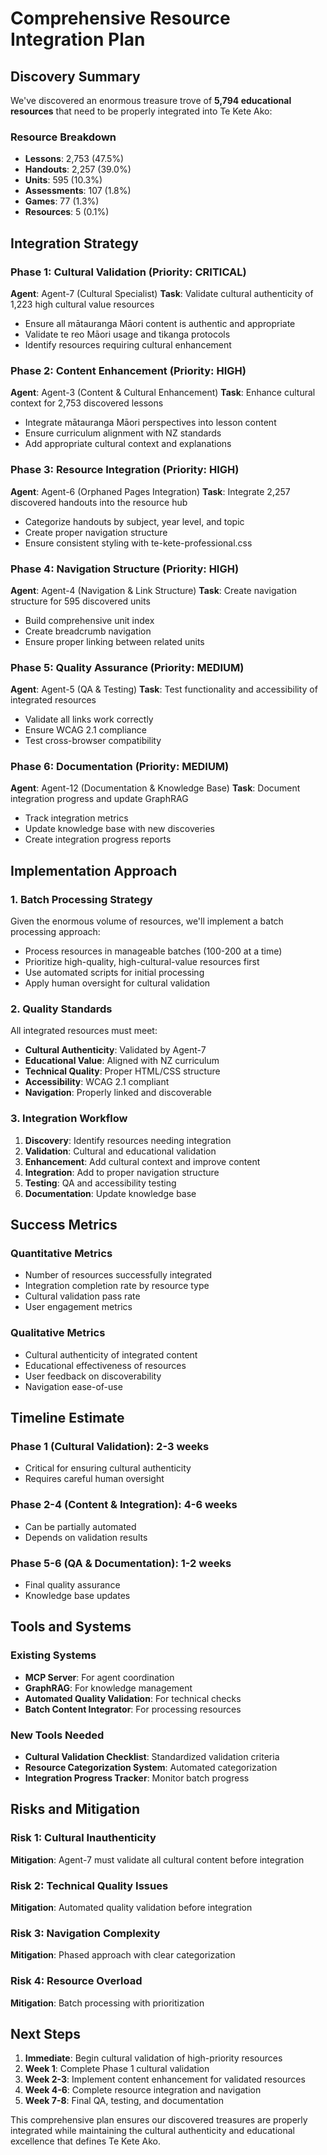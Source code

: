 # Comprehensive Resource Integration Plan

## Discovery Summary

We've discovered an enormous treasure trove of **5,794 educational resources** that need to be properly integrated into Te Kete Ako:

### Resource Breakdown
- **Lessons**: 2,753 (47.5%)
- **Handouts**: 2,257 (39.0%)
- **Units**: 595 (10.3%)
- **Assessments**: 107 (1.8%)
- **Games**: 77 (1.3%)
- **Resources**: 5 (0.1%)

## Integration Strategy

### Phase 1: Cultural Validation (Priority: CRITICAL)
**Agent**: Agent-7 (Cultural Specialist)
**Task**: Validate cultural authenticity of 1,223 high cultural value resources
- Ensure all mātauranga Māori content is authentic and appropriate
- Validate te reo Māori usage and tikanga protocols
- Identify resources requiring cultural enhancement

### Phase 2: Content Enhancement (Priority: HIGH)
**Agent**: Agent-3 (Content & Cultural Enhancement)
**Task**: Enhance cultural context for 2,753 discovered lessons
- Integrate mātauranga Māori perspectives into lesson content
- Ensure curriculum alignment with NZ standards
- Add appropriate cultural context and explanations

### Phase 3: Resource Integration (Priority: HIGH)
**Agent**: Agent-6 (Orphaned Pages Integration)
**Task**: Integrate 2,257 discovered handouts into the resource hub
- Categorize handouts by subject, year level, and topic
- Create proper navigation structure
- Ensure consistent styling with te-kete-professional.css

### Phase 4: Navigation Structure (Priority: HIGH)
**Agent**: Agent-4 (Navigation & Link Structure)
**Task**: Create navigation structure for 595 discovered units
- Build comprehensive unit index
- Create breadcrumb navigation
- Ensure proper linking between related units

### Phase 5: Quality Assurance (Priority: MEDIUM)
**Agent**: Agent-5 (QA & Testing)
**Task**: Test functionality and accessibility of integrated resources
- Validate all links work correctly
- Ensure WCAG 2.1 compliance
- Test cross-browser compatibility

### Phase 6: Documentation (Priority: MEDIUM)
**Agent**: Agent-12 (Documentation & Knowledge Base)
**Task**: Document integration progress and update GraphRAG
- Track integration metrics
- Update knowledge base with new discoveries
- Create integration progress reports

## Implementation Approach

### 1. Batch Processing Strategy
Given the enormous volume of resources, we'll implement a batch processing approach:
- Process resources in manageable batches (100-200 at a time)
- Prioritize high-quality, high-cultural-value resources first
- Use automated scripts for initial processing
- Apply human oversight for cultural validation

### 2. Quality Standards
All integrated resources must meet:
- **Cultural Authenticity**: Validated by Agent-7
- **Educational Value**: Aligned with NZ curriculum
- **Technical Quality**: Proper HTML/CSS structure
- **Accessibility**: WCAG 2.1 compliant
- **Navigation**: Properly linked and discoverable

### 3. Integration Workflow
1. **Discovery**: Identify resources needing integration
2. **Validation**: Cultural and educational validation
3. **Enhancement**: Add cultural context and improve content
4. **Integration**: Add to proper navigation structure
5. **Testing**: QA and accessibility testing
6. **Documentation**: Update knowledge base

## Success Metrics

### Quantitative Metrics
- Number of resources successfully integrated
- Integration completion rate by resource type
- Cultural validation pass rate
- User engagement metrics

### Qualitative Metrics
- Cultural authenticity of integrated content
- Educational effectiveness of resources
- User feedback on discoverability
- Navigation ease-of-use

## Timeline Estimate

### Phase 1 (Cultural Validation): 2-3 weeks
- Critical for ensuring cultural authenticity
- Requires careful human oversight

### Phase 2-4 (Content & Integration): 4-6 weeks
- Can be partially automated
- Depends on validation results

### Phase 5-6 (QA & Documentation): 1-2 weeks
- Final quality assurance
- Knowledge base updates

## Tools and Systems

### Existing Systems
- **MCP Server**: For agent coordination
- **GraphRAG**: For knowledge management
- **Automated Quality Validation**: For technical checks
- **Batch Content Integrator**: For processing resources

### New Tools Needed
- **Cultural Validation Checklist**: Standardized validation criteria
- **Resource Categorization System**: Automated categorization
- **Integration Progress Tracker**: Monitor batch progress

## Risks and Mitigation

### Risk 1: Cultural Inauthenticity
**Mitigation**: Agent-7 must validate all cultural content before integration

### Risk 2: Technical Quality Issues
**Mitigation**: Automated quality validation before integration

### Risk 3: Navigation Complexity
**Mitigation**: Phased approach with clear categorization

### Risk 4: Resource Overload
**Mitigation**: Batch processing with prioritization

## Next Steps

1. **Immediate**: Begin cultural validation of high-priority resources
2. **Week 1**: Complete Phase 1 cultural validation
3. **Week 2-3**: Implement content enhancement for validated resources
4. **Week 4-6**: Complete resource integration and navigation
5. **Week 7-8**: Final QA, testing, and documentation

This comprehensive plan ensures our discovered treasures are properly integrated while maintaining the cultural authenticity and educational excellence that defines Te Kete Ako.
